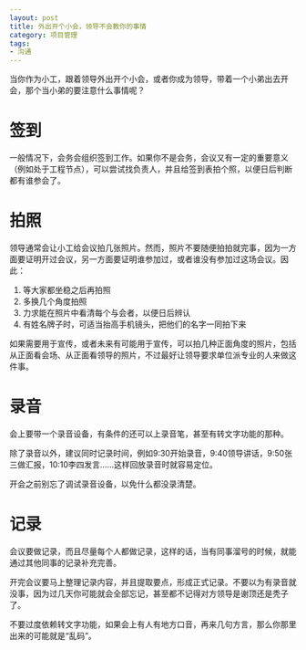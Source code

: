 ```yaml
---
layout: post
title: 外出开个小会，领导不会教你的事情
category: 项目管理
tags:
- 沟通
---
```

当你作为小工，跟着领导外出开个小会，或者你成为领导，带着一个小弟出去开会，那个当小弟的要注意什么事情呢？

<!-- more -->

# 签到

一般情况下，会务会组织签到工作。如果你不是会务，会议又有一定的重要意义（例如处于工程节点），可以尝试找负责人，并且给签到表拍个照，以便日后判断都有谁参会了。

# 拍照

领导通常会让小工给会议拍几张照片。然而，照片不要随便拍拍就完事，因为一方面要证明开过会议，另一方面要证明谁参加过，或者谁没有参加过这场会议。因此：

1. 等大家都坐稳之后再拍照
2. 多换几个角度拍照
3. 力求能在照片中看清每个与会者，以便日后辨认
4. 有姓名牌子时，可适当抬高手机镜头，把他们的名字一同拍下来

如果需要用于宣传，或者未来有可能用于宣传，可以拍几种正面角度的照片，包括从正面看会场、从正面看领导的照片，不过最好让领导要求单位派专业的人来做这件事。

# 录音

会上要带一个录音设备，有条件的还可以上录音笔，甚至有转文字功能的那种。

除了录音以外，建议同时记录时间，例如9:30开始录音，9:40领导讲话，9:50张三做汇报，10:10李四发言……这样回放录音时就容易定位。

开会之前别忘了调试录音设备，以免什么都没录清楚。

# 记录

会议要做记录，而且尽量每个人都做记录，这样的话，当有同事溜号的时候，就能通过其他同事的记录补充完善。

开完会议要马上整理记录内容，并且提取要点，形成正式记录。不要以为有录音就没事，因为过几天你可能就会全部忘记，甚至都不记得对方领导是谢顶还是秃子了。

不要过度依赖转文字功能，如果会上有人有地方口音，再来几句方言，那么你那里出来的可能就是“乱码”。
